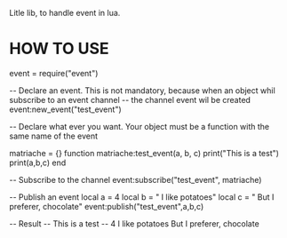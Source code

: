 


Litle lib, to handle event in lua. 


# HOW TO USE

event = require("event")

-- Declare an event. This is not mandatory, because when an object whil subscribe to an event channel
-- the channel event wil be created
event:new_event("test_event")



-- Declare what ever you want. Your object must be a function with the same name of the event

matriache = {}
  function matriache:test_event(a, b, c)
    print("This is a test")
    print(a,b,c)
  end

-- Subscribe to the channel
event:subscribe("test_event", matriache)

-- Publish an event
local a = 4
local b = " I like potatoes"
local c = " But I preferer, chocolate"
event:publish("test_event",a,b,c)


-- Result
-- This is a test
-- 4	 I like potatoes	 But I preferer, chocolate


